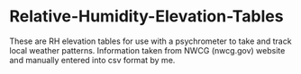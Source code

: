 # Relative-Humidity-Elevation-Tables
These are RH elevation tables for use with a psychrometer to take and track local weather patterns. Information taken from NWCG (nwcg.gov) website and manually entered into csv format by me.

